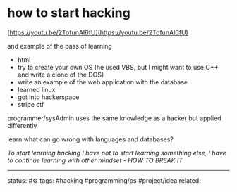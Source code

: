 # how to start hacking

[https://youtu.be/2TofunAI6fU](https://youtu.be/2TofunAI6fU)


and example of the pass of learning

 - html
 - try to create your own OS (he used VBS, but I might want to use C++ and write a clone of the DOS)
 - write an example of the web application with the database
 -  learned linux 
 - got into hackerspace
 - stripe ctf


programmer/sysAdmin uses the same knowledge as a hacker but applied differently


learn what can go wrong with languages and databases?

*To start learning hacking I have not to start learning something else, I have to continue learning with other mindset - HOW TO BREAK IT*


---
status: #⚙️ 
tags: #hacking #programming/os #project/idea
related: 